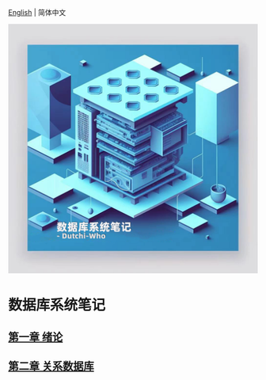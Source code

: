 [English](README.md) | 简体中文

![banner-zh-CN](_attachments/banner-zh-CN.png)

# 数据库系统笔记

## [第一章 绪论](Shujuku-Xitong-Gailun/01-%E7%BB%AA%E8%AE%BA.md)

## [第二章 关系数据库](Shujuku-Xitong-Gailun/02-%E5%85%B3%E7%B3%BB%E6%95%B0%E6%8D%AE%E5%BA%93.md)